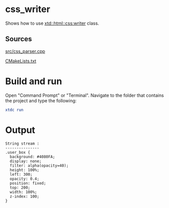 # css_writer

Shows how to use [xtd::html::css:writer](../../../../src/xtd.core/include/xtd/html/css/writer.h) class.

## Sources

[src/css_parser.cpp](src/css_writer.cpp)

[CMakeLists.txt](CMakeLists.txt)

# Build and run

Open "Command Prompt" or "Terminal". Navigate to the folder that contains the project and type the following:

```cmake
xtdc run
```

# Output

```
String stream :
---------------
.user_box {
  background: #4080FA;
  display: none;
  filter: alpha(opacity=40);
  height: 100%;
  left: 300;
  opacity: 0.4;
  position: fixed;
  top: 200;
  width: 100%;
  z-index: 100;
}
```
